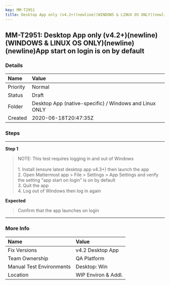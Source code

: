 ```yaml
---
key: MM-T2951
title: Desktop App only (v4.2+)(newline)(WINDOWS & LINUX OS ONLY)(newline)(newline)App start on login is on by default
---
```


## MM-T2951: Desktop App only (v4.2+)(newline)(WINDOWS & LINUX OS ONLY)(newline)(newline)App start on login is on by default

### Details

| Name     | Value                                                  |
| :------- | :----------------------------------------------------- |
| Priority | Normal                                                 |
| Status   | Draft                                                  |
| Folder   | Desktop App (native-specific) / Windows and Linux ONLY |
| Created  | 2020-06-18T20:47:35Z                                   |

### Steps

<hr/>

**Step 1**

> <article>NOTE: This test requires logging in and out of Windows<br /><br />1. Install (ensure latest desktop app v4.3+) then launch the app<br />2. Open Mattermost app &gt; File &gt; Settings &gt; App Settings and verify the setting &quot;app start on login&quot; is on by default<br />3. Quit the app<br />4. Log out of Windows then log in again</article>

**Expected**

> <article>Confirm that the app launches on login</article>

<hr/>

### More Info

| Name                     | Value               |
| :----------------------- | :------------------ |
| Fix Versions             | v4.2 Desktop App    |
| Team Ownership           | QA Platform         |
| Manual Test Environments | Desktop: Win        |
| Location                 | WIP Environ & Addl. |
